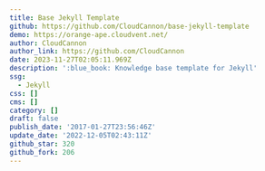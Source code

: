 ```yaml
---
title: Base Jekyll Template
github: https://github.com/CloudCannon/base-jekyll-template
demo: https://orange-ape.cloudvent.net/
author: CloudCannon
author_link: https://github.com/CloudCannon
date: 2023-11-27T02:05:11.969Z
description: ':blue_book: Knowledge base template for Jekyll'
ssg:
  - Jekyll
css: []
cms: []
category: []
draft: false
publish_date: '2017-01-27T23:56:46Z'
update_date: '2022-12-05T02:43:11Z'
github_star: 320
github_fork: 206
---
```

